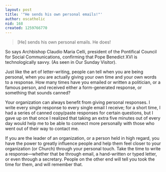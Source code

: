 ```yaml
---
layout: post
title: '"He sends his own personal emails!"'
author: oscatholic
nid: 168
created: 1259766770
---
```

<blockquote>[He] sends his own personal emails. He does!</blockquote>
<p>So says Archbishop Claudio Maria Celli, president of the Pontifical Council for Social Communications, confirming that Pope Benedict XVI is technologically savvy. (As seen in Our Sunday Visitor).</p>
<p>Just like the art of letter-writing, people can tell when you are being personal, when you are actually giving your own time and your own words to a response. How many times have you emailed or written a politician, or a famous person, and received either a form-generated response, or something that sounds canned?</p>
<p>Your organization can always benefit from giving personal responses. I write every single response to every single email I receive; for a short time, I had a series of canned copy/paste responses for certain questions, but I gave up on that once I realized that taking an extra five minutes out of every day would help me to be able to connect more personally with those who went out of their way to contact me.</p>
<p>If you are the leader of an organization, or a person held in high regard, you have the power to greatly influence people and help them feel closer to your organization (or Church) through your personal touch. Take the time to write a response&mdash;whether that be through email, a hand-written or typed letter, or even through a secretary. People on the other end will tell you took the time for them, and will remember that.</p>
